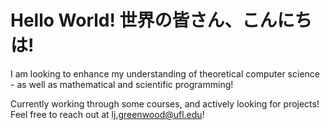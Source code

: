 # Hello World! 世界の皆さん、こんにちは!

  I am looking to enhance my understanding of theoretical computer science -
  as well as mathematical and scientific programming!

  Currently working through some courses, and actively looking for projects!
  Feel free to reach out at lj.greenwood@ufl.edu!
